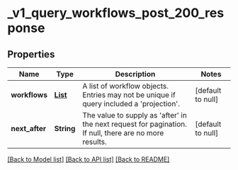 # _v1_query_workflows_post_200_response
## Properties

| Name | Type | Description | Notes |
|------------ | ------------- | ------------- | -------------|
| **workflows** | [**List**](WorkflowObject.md) | A list of workflow objects. Entries may not be unique if query included a &#39;projection&#39;. | [default to null] |
| **next\_after** | **String** | The value to supply as &#39;after&#39; in the next request for pagination. If null, there are no more results. | [default to null] |

[[Back to Model list]](../README.md#documentation-for-models) [[Back to API list]](../README.md#documentation-for-api-endpoints) [[Back to README]](../README.md)

